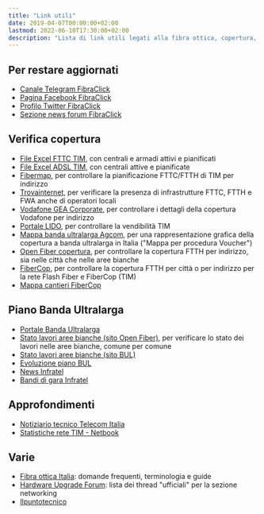 ```yaml
---
title: "Link utili"
date: 2019-04-07T00:00:00+02:00
lastmod: 2022-06-10T17:30:00+02:00
description: "Lista di link utili legati alla fibra ottica, copertura, approfondimenti, offerte, ecc."
---
```


## Per restare aggiornati
- [Canale Telegram FibraClick](https://t.me/FibraClick)
- [Pagina Facebook FibraClick](https://www.facebook.com/fibraclick)
- [Profilo Twitter FibraClick](https://twitter.com/fibraclick)
- [Sezione news forum FibraClick](https://forum.fibra.click/t/news)

## Verifica copertura
- [File Excel FTTC TIM](https://wdc.wholesale.telecomitalia.it/tw_servizi/vula/##heading-custom3), con centrali e armadi attivi e pianificati
- [File Excel ADSL TIM](https://wdc.wholesale.telecomitalia.it/tw_servizi/bitstream/##heading-custom3), con centrali attive e pianificate
- [Fibermap](https://fibermap.it/), per controllare la pianificazione FTTC/FTTH di TIM per indirizzo
- [Trovainternet](https://trovainternet.it/), per verificare la presenza di infrastrutture FTTC, FTTH e FWA anche di operatori locali
- [Vodafone GEA Corporate](http://gea.dsl.vodafone.it/corporate), per controllare i dettagli della copertura Vodafone per indirizzo
- [Portale LIDO](http://adsl2.csi.telecomitalia.it/), per controllare la vendibilità TIM
- [Mappa banda ultralarga Agcom](https://maps.agcom.it/), per una rappresentazione grafica della copertura a banda ultralarga in Italia ("Mappa per procedura Voucher")
- [Open Fiber copertura](https://openfiber.it/verifica-copertura/), per controllare la copertura FTTH per indirizzo, sia nelle città che nelle aree bianche
- [FiberCop](https://www.fibercop.it/), per controllare la copertura FTTH per città o per indirizzo per la rete Flash Fiber e FiberCop (TIM)
- [Mappa cantieri FiberCop](https://www.fibercop.it/cantieri-in-corso/)

## Piano Banda Ultralarga
- [Portale Banda Ultralarga](https://bandaultralarga.italia.it/)
- [Stato lavori aree bianche (sito Open Fiber)](https://openfiber.it/piano-copertura/stato-dei-lavori/), per verificare lo stato dei lavori nelle aree bianche, comune per comune
- [Stato lavori aree bianche (sito BUL)](https://bandaultralarga.italia.it/mappa/)
- [Evoluzione piano BUL](https://bandaultralarga.italia.it/evoluzione-piano/)
- [News Infratel](https://www.infratelitalia.it/archivio-news)
- [Bandi di gara Infratel](https://ingate.invitalia.it/web/login.shtml)

## Approfondimenti
- [Notiziario tecnico Telecom Italia](https://www.telecomitalia.com/tit/it/innovazione/notiziario-tecnico.html)
- [Statistiche rete TIM - Netbook](https://rete.gruppotim.it/)

## Varie
- [Fibra ottica Italia](https://fibraotticaitalia.altervista.org/): domande frequenti, terminologia e guide
- [Hardware Upgrade Forum](https://www.hwupgrade.it/forum/forumdisplay.php?f=79): lista dei thread "ufficiali" per la sezione networking
- [Ilpuntotecnico](https://www.ilpuntotecnico.com/)
